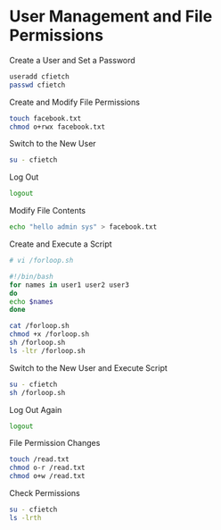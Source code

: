# User Management and File Permissions

Create a User and Set a Password

```sh
useradd cfietch
passwd cfietch
```

Create and Modify File Permissions

```sh
touch facebook.txt
chmod o+rwx facebook.txt
```

Switch to the New User

```sh
su - cfietch
```

Log Out

```sh
logout
```

Modify File Contents

```sh
echo "hello admin sys" > facebook.txt
```

Create and Execute a Script

```sh
# vi /forloop.sh

#!/bin/bash
for names in user1 user2 user3
do
echo $names
done
```

```sh
cat /forloop.sh
chmod +x /forloop.sh
sh /forloop.sh
ls -ltr /forloop.sh
```

Switch to the New User and Execute Script

```sh
su - cfietch
sh /forloop.sh
```

Log Out Again

```sh
logout
```

File Permission Changes

```sh
touch /read.txt
chmod o-r /read.txt
chmod o+w /read.txt
```

Check Permissions

```sh
su - cfietch
ls -lrth
```
